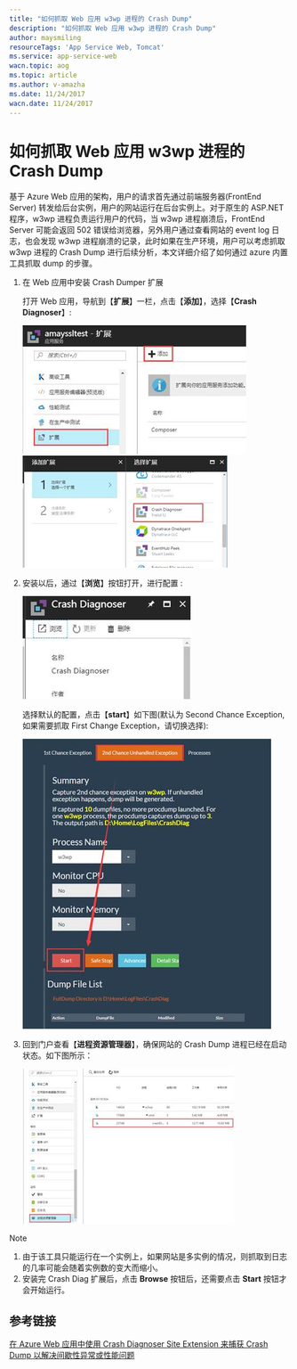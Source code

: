 ```yaml
---
title: "如何抓取 Web 应用 w3wp 进程的 Crash Dump"
description: "如何抓取 Web 应用 w3wp 进程的 Crash Dump"
author: maysmiling
resourceTags: 'App Service Web, Tomcat'
ms.service: app-service-web
wacn.topic: aog
ms.topic: article
ms.author: v-amazha
ms.date: 11/24/2017
wacn.date: 11/24/2017
---
```


# 如何抓取 Web 应用 w3wp 进程的 Crash Dump

基于 Azure Web 应用的架构，用户的请求首先通过前端服务器(FrontEnd Server) 转发给后台实例，用户的网站运行在后台实例上。对于原生的 ASP.NET 程序，w3wp 进程负责运行用户的代码，当 w3wp 进程崩溃后，FrontEnd Server 可能会返回 502 错误给浏览器，另外用户通过查看网站的 event log 日志，也会发现 w3wp 进程崩溃的记录，此时如果在生产环境，用户可以考虑抓取 w3wp 进程的 Crash Dump 进行后续分析，本文详细介绍了如何通过 azure 内置工具抓取 dump 的步骤。

1. 在 Web 应用中安装 Crash Dumper 扩展
    
    打开 Web 应用，导航到【**扩展**】一栏，点击【**添加**】，选择【**Crash Diagnoser**】:

    ![01](media/aog-app-service-web-howto-capture-w3wp-process-crash-dump/01.png)
    ![02](media/aog-app-service-web-howto-capture-w3wp-process-crash-dump/02.png)

2. 安装以后，通过【**浏览**】按钮打开，进行配置 :

    ![03](media/aog-app-service-web-howto-capture-w3wp-process-crash-dump/03.png)
    
    选择默认的配置，点击【**start**】如下图(默认为 Second Chance Exception,如果需要抓取 First Change Exception，请切换选择):

    ![04](media/aog-app-service-web-howto-capture-w3wp-process-crash-dump/04.png)

3. 回到门户查看【**进程资源管理器**】，确保网站的 Crash Dump 进程已经在启动状态。如下图所示：

    ![05](media/aog-app-service-web-howto-capture-w3wp-process-crash-dump/05.png)

> [!NOTE]
> 1. 由于该工具只能运行在一个实例上，如果网站是多实例的情况，则抓取到日志的几率可能会随着实例数的变大而缩小。
> 2. 安装完 Crash Diag 扩展后，点击 **Browse** 按钮后，还需要点击 **Start** 按钮才会开始运行。

## 参考链接

[在 Azure Web 应用中使用 Crash Diagnoser Site Extension 来捕获 Crash Dump 以解决间歇性异常或性能问题](https://blogs.msdn.microsoft.com/asiatech/2015/12/28/use-crash-diagnoser-site-extension-to-capture-dump-for-intermittent-exception-issues-or-performance-issues-on-azure-web-app/ )